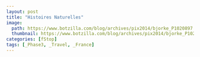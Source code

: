 ```yaml
---
layout: post
title: "Histoires Naturelles"
image:
  path: https://www.botzilla.com/blog/archives/pix2014/bjorke_P1020897.jpg
  thumbnail: https://www.botzilla.com/blog/archives/pix2014/bjorke_P1020897.jpg
categories: [fStop]
tags: [_Phase3, _Travel, _France]
---
```





